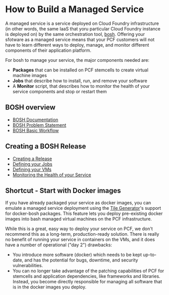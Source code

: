 # How to Build a Managed Service

A managed service is a service deployed on Cloud Foundry infrastructure
(in other words, the same IaaS that yoru particular Cloud Foundry instance
is deployed on) by the same orchestration tool, [bosh](http://bosh.io).
Offering your sfotware as a managed service means that your PCF customers
will not have to learn different ways to deploy, manage, and monitor
different components of their application platform.

For bosh to manage your service, the major components needed are:

- **Packages** that can be installed on PCF stemcells to create virtual machine images
- **Jobs** that describe how to install, run, and remove your software
- A **Monitor** script, that describes how to monitor the health of your
service components and stop or restart them

## BOSH overview

- [BOSH Documentation](http://bosh.io/docs)
- [BOSH Problem Statement](http://bosh.io/docs/problems.html)
- [BOSH Basic Workflow](http://bosh.io/docs/basic-workflow.html)

## Creating a BOSH Release

- [Creating a Release](http://bosh.io/docs/create-release.html)
- [Defining your Jobs](http://bosh.io/docs/jobs.html)
- [Defining your VMs](http://bosh.io/docs/vm-struct.html)
- [Monitoring the Health of your Service](http://bosh.io/docs/monitoring.html)

## Shortcut - Start with Docker images

If you have already packaged your service as docker images, you can emulate
a managed service deployment using the [Tile Generator](tile-generator.md)'s
support for docker-bosh packages. This feature lets you deploy pre-existing
docker images into bash managed virtual machines on the PCF infrastructure.

While this is a great, easy way to deploy your service on PCF, we don't
recommend this as a long-term, production-ready solution. There is really no
benefit of running your service in containers on the VMs, and it does have
a number of operational ("day 2") drawbacks:

- You introduce more software (docker) which needs to be kept up-to-date, and
has the potential for bugs, downtime, and security vulnerabilities.
- You can no longer take advantage of the patching capabilities of PCF for
stemcells and application dependencies, like frameworks and libraries. Instead,
you become directly responsible for managing all software that is in the docker
images you deploy.

